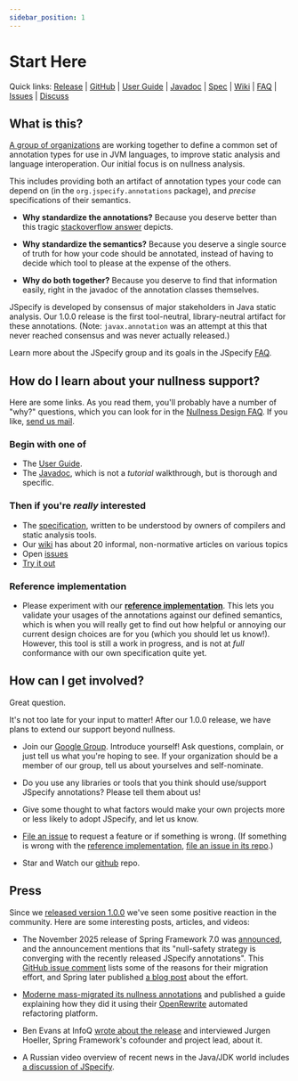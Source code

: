 ```yaml
---
sidebar_position: 1
---
```


# Start Here

Quick links: [Release] | [GitHub] | [User Guide] | [Javadoc] | [Spec] | [Wiki] |
[FAQ] | [Issues] | [Discuss]

## What is this?

[A group of organizations](/about) are working together to define a common set
of annotation types for use in JVM languages, to improve static analysis and
language interoperation. Our initial focus is on nullness analysis.

This includes providing both an artifact of annotation types your code can
depend on (in the `org.jspecify.annotations` package), and *precise*
specifications of their semantics.

*   **Why standardize the annotations?** Because you deserve better than this
    tragic [stackoverflow answer] depicts.

*   **Why standardize the semantics?** Because you deserve a single source of
    truth for how your code should be annotated, instead of having to decide
    which tool to please at the expense of the others.

*   **Why do both together?** Because you deserve to find that information
    easily, right in the javadoc of the annotation classes themselves.

JSpecify is developed by consensus of major stakeholders in Java static
analysis. Our 1.0.0 release is the first tool-neutral, library-neutral artifact
for these annotations. (Note: `javax.annotation` was an attempt at this that
never reached consensus and was never actually released.)

Learn more about the JSpecify group and its goals in the JSpecify [FAQ].

## How do I learn about your nullness support?

Here are some links. As you read them, you'll probably have a number of "why?"
questions, which you can look for in the [Nullness Design FAQ]. If you like,
[send us mail](mailto:jspecify-discuss@googlegroups.com).

### Begin with one of

*   The [User Guide].
*   The [Javadoc], which is not a *tutorial* walkthrough, but is thorough and
    specific.

### Then if you're *really* interested

*   The [specification][spec], written to be understood by owners of compilers
    and static analysis tools.
*   Our [wiki] has about 20 informal, non-normative articles on various topics
*   Open [issues]
*   [Try it out](/docs/using)

### Reference implementation

*   Please experiment with our **[reference implementation]**. This lets you
    validate your usages of the annotations against our defined semantics, which
    is when you will really get to find out how helpful or annoying our current
    design choices are for you (which you should let us know!). However, this
    tool is still a work in progress, and is not at *full* conformance with our
    own specification quite yet.

## How can I get involved?

Great question.

It's not too late for your input to matter! After our 1.0.0 release, we have
plans to extend our support beyond nullness.

*   Join our [Google Group]. Introduce yourself! Ask questions, complain, or
    just tell us what you're hoping to see. If your organization should be a
    member of our group, tell us about yourselves and self-nominate.

*   Do you use any libraries or tools that you think should use/support JSpecify
    annotations? Please tell them about us!

*   Give some thought to what factors would make your own projects more or less
    likely to adopt JSpecify, and let us know.

*   [File an issue] to request a feature or if something is wrong. (If something
    is wrong with the [reference implementation],
    [file an issue in its repo](https://github.com/jspecify/jspecify-reference-checker/issues/new).)

*   Star and Watch our [github] repo.

## Press

Since we [released version 1.0.0](/blog/release-1.0.0) we've seen some positive
reaction in the community. Here are some interesting posts, articles, and
videos:

*   The November 2025 release of Spring Framework 7.0 was
    [announced][spring-announcement], and the announcement mentions that its
    "null-safety strategy is converging with the recently released JSpecify
    annotations". This [GitHub issue comment][spring-migration-comment] lists
    some of the reasons for their migration effort, and Spring later published
    [a blog post][spring-blog-post] about the effort.

*   [Moderne mass-migrated its nullness annotations](https://www.moderne.ai/blog/mass-migration-of-nullability-annotations-to-jspecify)
    and published a guide explaining how they did it using their
    [OpenRewrite](https://docs.openrewrite.org/) automated refactoring platform.

*   Ben Evans at InfoQ
    [wrote about the release](https://www.infoq.com/news/2024/08/jspecify-java-nullability/)
    and interviewed Jurgen Hoeller, Spring Framework's cofounder and project
    lead, about it.

*   A Russian video overview of recent news in the Java/JDK world includes
    [a discussion of JSpecify](https://www.youtube.com/watch?v=CkAywkCby58&t=429s).

[spring-announcement]: https://spring.io/blog/2024/10/01/from-spring-framework-6-2-to-7-0
[spring-migration-comment]: https://github.com/spring-projects/spring-framework/issues/28797#issuecomment-2387137015
[spring-blog-post]: https://spring.io/blog/2025/03/10/null-safety-in-spring-apps-with-jspecify-and-null-away
[discuss]: https://groups.google.com/g/jspecify-discuss
[file an issue]: https://github.com/jspecify/jspecify/issues/new
[github]: https://github.com/jspecify/jspecify
[google group]: https://groups.google.com/g/jspecify-discuss
[javadoc]: https://jspecify.dev/docs/api/org/jspecify/annotations/package-summary.html
[faq]: http://github.com/jspecify/jspecify/wiki/jspecify-faq
[nullness design faq]: https://github.com/jspecify/jspecify/wiki/nullness-design-FAQ
[issues]: https://github.com/jspecify/jspecify/issues
[release]: https://search.maven.org/artifact/org.jspecify/jspecify/1.0.0/jar
[reference implementation]: https://github.com/jspecify/jspecify-reference-checker
[spec]: /docs/spec
[stackoverflow answer]: https://stackoverflow.com/questions/4963300/which-notnull-java-annotation-should-i-use
[user guide]: /docs/user-guide
[wiki]: https://github.com/jspecify/jspecify/wiki
